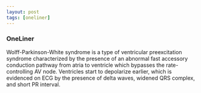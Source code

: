 ```yaml
---
layout: post
tags: [oneliner]
---
```



### OneLiner

Wolff-Parkinson-White syndrome is a type of ventricular preexcitation syndrome characterized by the presence of an abnormal fast accessory conduction pathway from atria to ventricle which bypasses the rate-controlling AV node. Ventricles start to depolarize earlier, which is evidenced on ECG by the presence of delta waves, widened QRS complex, and short PR interval.
